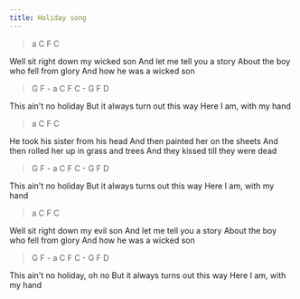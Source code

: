```yaml
---
title: Holiday song
---
```


<div class="music">

> a C F C

Well sit right down my wicked son
And let me tell you a story
About the boy who fell from glory
And how he was a wicked son

> G F  -  a C F C  -  G F D

This ain't no holiday
But it always turn out this way
Here I am, with my hand

> a C F C

He took his sister from his head
And then painted her on the sheets
And then rolled her up in grass and trees
And they kissed till they were dead

> G F  -  a C F C  -  G F D

This ain't no holiday
But it always turns out this way
Here I am, with my hand

> a C F C

Well sit right down my evil son
And let me tell you a story
About the boy who fell from glory
And how he was a wicked son

> G F  -  a C F C  -  G F D

This ain't no holiday, oh no
But it always turns out this way
Here I am, with my hand

</div>